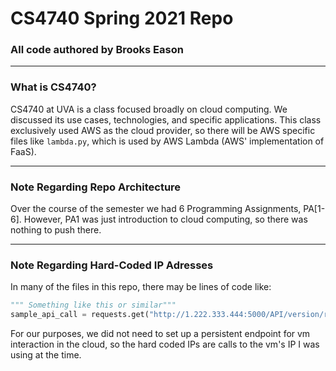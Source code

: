 # CS4740 Spring 2021 Repo
### All code authored by Brooks Eason
___
### What is CS4740?
CS4740 at UVA is a class focused broadly on cloud computing. We discussed its use cases, technologies, and specific applications.
This class exclusively used AWS as the cloud provider, so there will be AWS specific files like `lambda.py`, which is used by AWS Lambda (AWS' implementation of FaaS).
___
### Note Regarding Repo Architecture
Over the course of the semester we had 6 Programming Assignments, PA[1-6]. However, PA1 was just introduction to cloud computing, so there was nothing to push there.
___
### Note Regarding Hard-Coded IP Adresses
In many of the files in this repo, there may be lines of code like:
```python
""" Something like this or similar"""
sample_api_call = requests.get("http://1.222.333.444:5000/API/version/response", payload)
```
For our purposes, we did not need to set up a persistent endpoint for vm interaction in the cloud, so the hard coded IPs are calls to the vm's IP I was using at the time.

